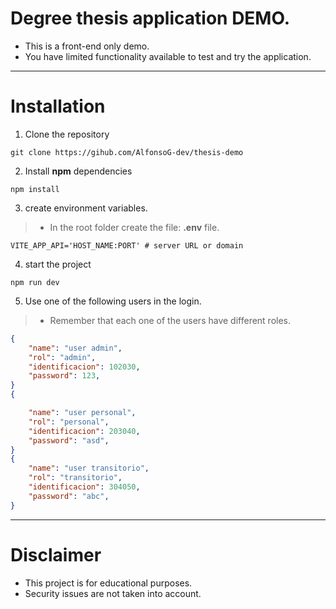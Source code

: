 # Degree thesis application DEMO.
- This is a front-end only demo.
- You have limited functionality available to test and try the application.

----

# Installation
1. Clone the repository
```shell
git clone https://gihub.com/AlfonsoG-dev/thesis-demo
```
2. Install **npm** dependencies
```shell
npm install
```
3. create environment variables.
>- In the root folder create the file: **.env** file.
```env
VITE_APP_API='HOST_NAME:PORT' # server URL or domain
```
4. start the project
```shell
npm run dev
```
5. Use one of the following users in the login.
>- Remember that each one of the users have different roles.
```json
{
    "name": "user admin",
    "rol": "admin",
    "identificacion": 102030,
    "password": 123,
}
{

    "name": "user personal",
    "rol": "personal",
    "identificacion": 203040,
    "password": "asd",
}
{
    "name": "user transitorio",
    "rol": "transitorio",
    "identificacion": 304050,
    "password": "abc",
}
```
----

# Disclaimer
- This project is for educational purposes.
- Security issues are not taken into account.
